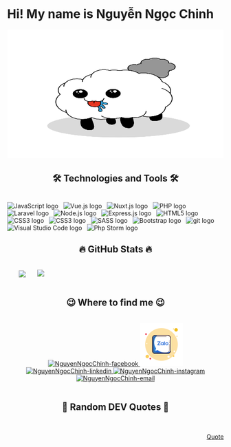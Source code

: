 <!-- NguyenNgocChinh -->
# Hi! My name is Nguyễn Ngọc Chinh
<a href="#" target="_blank">
  <img src="./svg/nguyenngocchinh.svg" height="300" width="100%" alt="" />
</a>



<h2 align="center">🛠 Technologies and Tools 🛠</h2>
<br>
<!-- https://simpleicons.org/ -->
<span><img src="https://img.shields.io/badge/JavaScript-282C34?logo=javascript&logoColor=F7DF1E" alt="JavaScript logo" title="JavaScript" height="25" /></span>
&nbsp;
<span><img src="https://img.shields.io/badge/Vue.js-282C34?logo=vue.js&logoColor=4FC08D" alt="Vue.js logo" title="Vue.js" height="25" /></span>
&nbsp;
<span><img src="https://img.shields.io/badge/Nuxt.js-282C34?logo=nuxt.js&logoColor=4FC08D" alt="Nuxt.js logo" title="Nuxt.js" height="25" /></span>
&nbsp;
<span><img src="https://img.shields.io/badge/PHP-282C34?logo=php&logoColor=777BB4" alt="PHP logo" title="PHP" height="25" /></span>
&nbsp;
<span><img src="https://img.shields.io/badge/Laravel-282C34?logo=laravel&logoColor=FF2D20" alt="Laravel logo" title="Laravel" height="25" /></span>
&nbsp;
<span><img src="https://img.shields.io/badge/Node.js-282C34?logo=node.js&logoColor=00F200" alt="Node.js logo" title="Node.js" height="25" /></span>
&nbsp;
<span><img src="https://img.shields.io/badge/Express-282C34?logo=express&logoColor=FFFFFF" alt="Express.js logo" title="Express.js" height="25" /></span>
&nbsp;
<span><img src="https://img.shields.io/badge/HTML5-282C34?logo=html5&logoColor=E34F26" alt="HTML5 logo" title="HTML5" height="25" /></span>
&nbsp;
<span><img src="https://img.shields.io/badge/CSS3-282C34?logo=css3&logoColor=1572B6" alt="CSS3 logo" title="CSS3" height="25" /></span>
&nbsp;
<span><img src="https://img.shields.io/badge/.NET-282C34?logo=.net&logoColor=fff" alt="CSS3 logo" title="CSS3" height="25" /></span>
&nbsp;
<span><img src="https://img.shields.io/badge/Sass-282C34?logo=sass&logoColor=CC6699" alt="SASS logo" title="SASS" height="25" /></span>
&nbsp;
<span><img src="https://img.shields.io/badge/Bootstrap-282C34?logo=bootstrap&logoColor=7952B3" alt="Bootstrap logo" title="Bootstrap" height="25" /></span>
&nbsp;
<span><img src="https://img.shields.io/badge/Git-282C34?logo=git&logoColor=F05032" alt="git logo" title="git" height="25" /></span>
&nbsp;
<span><img src="https://img.shields.io/badge/VS%20Code-282C34?logo=visual-studio-code&logoColor=007ACC" alt="Visual Studio Code logo" title="Visual Studio Code" height="25" /></span>
&nbsp;
<span><img src="https://img.shields.io/badge/PhpStorm-282C34?logo=PhpStorm&logoColor=fff" alt="Php Storm logo" title="Php Storm Code" height="25" /></span>


<br>

<h2 align="center">🔥 GitHub Stats 🔥</h2>
<!-- https://github.com/anuraghazra/github-readme-stats -->
<br>
<div align=center>
  <a href="#" title="NguyenNgocChinh">
    <img width="315" align="center" src="https://github-readme-stats.vercel.app/api/top-langs/?username=NguyenNgocChinh&hide=c%23,powershell,Mathematica,Ruby,Objective-C,Objective-C%2b%2b,Cuda&title_color=61dafb&text_color=ffffff&icon_color=61dafb&bg_color=20232a&langs_count=8&layout=compact&border_color=61dafb&hide_border=true" />
  </a>
  <a href="#" title="NguyenNgocChinh">
    <img align="right" width="434" src="https://github-readme-stats.vercel.app/api?username=NguyenNgocChinh&show_icons=true&theme=react&border_color=61dafb&hide_border=true" />
  </a>
</div>

<br>

<h2 align="center">😉 Where to find me 😉</h2>
<br>
<!-- https://icons8.com (color background: FCE0A2)-->
<div align="center">
  <a href="https://facebook.com/chinhnguyen.210399" target="blank">
    <img src="https://img.icons8.com/bubbles/100/000000/facebook-new.png" alt="NguyenNgocChinh-facebook" />
  </a>
  <a href="https://zalo.me/chinh210399" target="blank">
      <img width="100" src="./images/icon-zalo.png" />
    </a>
  <!-- <a href="https://www.youtube.com/c/TrungquandevOfficial" target="blank">
    <img src="https://img.icons8.com/bubbles/100/000000/youtube-squared.png" alt="NguyenNgocChinh-youtube" />
  </a> -->
  <a href="https://www.linkedin.com/in/nguyenngocchinh99" target="blank">
    <img src="https://img.icons8.com/bubbles/100/000000/linkedin.png" alt="NguyenNgocChinh-linkedin" />
  </a>
  <a href="https://www.instagram.com/chinhnguyen.2103/" target="blank">
    <img src="https://img.icons8.com/bubbles/100/000000/instagram.png" alt="NguyenNgocChinh-instagram" />
  </a>
  <a href="mailto:chinhnguyen.210399@gmail.com" target="top">
    <img src="https://img.icons8.com/bubbles/100/000000/apple-mail.png" alt="NguyenNgocChinh-email" />
  </a>
</div>

<br>

<h2 align="center">📑 Random DEV Quotes 📑</h2>
<br>
<!-- https://github.com/shravan20/github-readme-quotes -->
<div align="right">

[Quote](https://github-readme-quotes.herokuapp.com/quote?theme=onedark&animation=default&layout=default&font=default)
</div>

